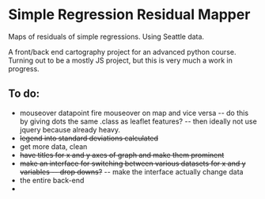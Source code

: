 # Simple Regression Residual Mapper
Maps of residuals of simple regressions. Using Seattle data.


A front/back end cartography project for an advanced python course. 
Turning out to be a mostly JS project, but this is very much a work in progress.

## To do:
- mouseover datapoint fire mouseover on map and vice versa
    -- do this by giving dots the same .class as leaflet features?
    -- then ideally not use jquery because already heavy.
- ~~legend into standard deviations calculated~~
- get more data, clean
- ~~have titles for x and y axes of graph and make them prominent~~ 
- ~~make an interface for switching between various datasets for x and y variables -- drop downs?~~
    -- make the interface actually change data
- the entire back-end
- 